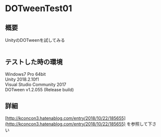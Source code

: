 # DOTweenTest01

## 概要  
UnityのDOTweenを試してみる  
<br /> 
## テストした時の環境  
Windows7 Pro 64bit  
Unity 2018.2.10f1  
Visual Studio Community 2017  
DOTween v1.2.055 (Release build)  

## 詳細
[http://kconcon3.hatenablog.com/entry/2018/10/22/185655](http://kconcon3.hatenablog.com/entry/2018/10/22/185655) を参照して下さい

